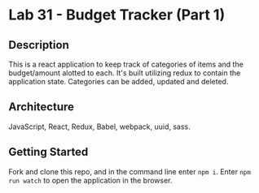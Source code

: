 # Lab 31 - Budget Tracker (Part 1)

## Description

This is a react application to keep track of categories of items and the budget/amount alotted to each. It's built utilizing redux to contain the application state. Categories can be added, updated and deleted. 

## Architecture

JavaScript, React, Redux, Babel, webpack, uuid, sass. 

## Getting Started

Fork and clone this repo, and in the command line enter ```npm i```. Enter ```npm run watch``` to open the application in the browser. 
